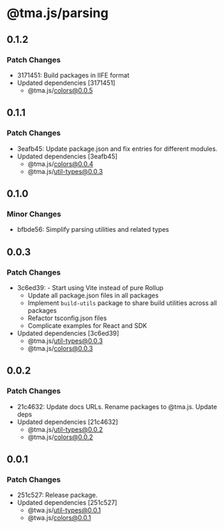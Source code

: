 # @tma.js/parsing

## 0.1.2

### Patch Changes

- 3171451: Build packages in IIFE format
- Updated dependencies [3171451]
  - @tma.js/colors@0.0.5

## 0.1.1

### Patch Changes

- 3eafb45: Update package.json and fix entries for different modules.
- Updated dependencies [3eafb45]
  - @tma.js/colors@0.0.4
  - @tma.js/util-types@0.0.3

## 0.1.0

### Minor Changes

- bfbde56: Simplify parsing utilities and related types

## 0.0.3

### Patch Changes

- 3c6ed39: - Start using Vite instead of pure Rollup
  - Update all package.json files in all packages
  - Implement `build-utils` package to share build utilities across all packages
  - Refactor tsconfig.json files
  - Complicate examples for React and SDK
- Updated dependencies [3c6ed39]
  - @tma.js/util-types@0.0.3
  - @tma.js/colors@0.0.3

## 0.0.2

### Patch Changes

- 21c4632: Update docs URLs. Rename packages to @tma.js. Update deps
- Updated dependencies [21c4632]
  - @tma.js/util-types@0.0.2
  - @tma.js/colors@0.0.2

## 0.0.1

### Patch Changes

- 251c527: Release package.
- Updated dependencies [251c527]
  - @twa.js/util-types@0.0.1
  - @twa.js/colors@0.0.1
